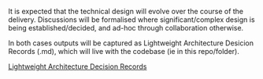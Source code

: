 It is expected that the technical design will evolve over the course of the delivery. Discussions will be formalised where significant/complex design is being established/decided, and ad-hoc through collaboration otherwise.

In both cases outputs will be captured as Lightweight Architecture Desicion Records (.md), which will live with the codebase (ie in this repo/folder).

[Lightweight Architecture Decision Records](https://www.thoughtworks.com/radar/techniques/lightweight-architecture-decision-records "Thoughtworks Article")

